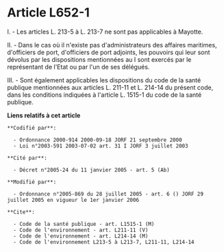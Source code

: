 # Article L652-1

I. - Les articles L. 213-5 à L. 213-7 ne sont pas applicables à Mayotte.

II. - Dans le cas où il n'existe pas d'administrateurs des affaires maritimes, d'officiers de port, d'officiers de port
adjoints, les pouvoirs qui leur sont dévolus par les dispositions mentionnées au I sont exercés par le représentant de l'Etat
ou par l'un de ses délégués.

III. - Sont également applicables les dispositions du code de la santé publique mentionnées aux articles L. 211-11 et L.
214-14 du présent code, dans les conditions indiquées à l'article L. 1515-1 du code de la santé publique.

**Liens relatifs à cet article**

	**Codifié par**:

	  - Ordonnance 2000-914 2000-09-18 JORF 21 septembre 2000
	  - Loi n°2003-591 2003-07-02 art. 31 I JORF 3 juillet 2003

	**Cité par**:

	  - Décret n°2005-24 du 11 janvier 2005 - art. 5 (Ab)

	**Modifié par**:

	  - Ordonnance n°2005-869 du 28 juillet 2005 - art. 6 () JORF 29 juillet 2005 en vigueur le 1er janvier 2006

	**Cite**:

	  - Code de la santé publique - art. L1515-1 (M)
	  - Code de l'environnement - art. L211-11 (V)
	  - Code de l'environnement - art. L214-14 (M)
	  - Code de l'environnement L213-5 à L213-7, L211-11, L214-14
